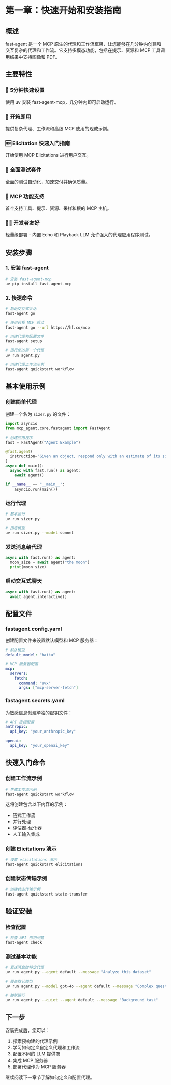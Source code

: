 # 第一章：快速开始和安装指南

## 概述

fast-agent 是一个 MCP 原生的代理和工作流框架，让您能够在几分钟内创建和交互复杂的代理和工作流。它支持多模态功能，包括在提示、资源和 MCP 工具调用结果中支持图像和 PDF。

## 主要特性

### 🚀 5分钟快速设置
使用 uv 安装 fast-agent-mcp，几分钟内即可启动运行。

### 🔋 开箱即用
提供复杂代理、工作流和高级 MCP 使用的现成示例。

### 🆕 Elicitation 快速入门指南
开始使用 MCP Elicitations 进行用户交互。

### 🧪 全面测试套件
全面的测试自动化，加速交付并确保质量。

### 🔧 MCP 功能支持
首个支持工具、提示、资源、采样和根的 MCP 主机。

### 👨‍💻 开发者友好
轻量级部署 - 内置 Echo 和 Playback LLM 允许强大的代理应用程序测试。

## 安装步骤

### 1. 安装 fast-agent

```bash
# 安装 fast-agent-mcp
uv pip install fast-agent-mcp
```

### 2. 快速命令

```bash
# 启动交互式会话
fast-agent go

# 使用远程 MCP 启动
fast-agent go --url https://hf.co/mcp

# 创建代理和配置文件
fast-agent setup

# 运行您的第一个代理
uv run agent.py

# 创建代理工作流示例
fast-agent quickstart workflow
```

## 基本使用示例

### 创建简单代理

创建一个名为 `sizer.py` 的文件：

```python
import asyncio
from mcp_agent.core.fastagent import FastAgent

# 创建应用程序
fast = FastAgent("Agent Example")

@fast.agent(
  instruction="Given an object, respond only with an estimate of its size."
)
async def main():
  async with fast.run() as agent:
    await agent()

if __name__ == "__main__":
    asyncio.run(main())
```

### 运行代理

```bash
# 基本运行
uv run sizer.py

# 指定模型
uv run sizer.py --model sonnet
```

### 发送消息给代理

```python
async with fast.run() as agent:
  moon_size = await agent("the moon")
  print(moon_size)
```

### 启动交互式聊天

```python
async with fast.run() as agent:
  await agent.interactive()
```

## 配置文件

### fastagent.config.yaml

创建配置文件来设置默认模型和 MCP 服务器：

```yaml
# 默认模型
default_model: "haiku"

# MCP 服务器配置
mcp:
  servers:
    fetch:
      command: "uvx"
      args: ["mcp-server-fetch"]
```

### fastagent.secrets.yaml

为敏感信息创建单独的密钥文件：

```yaml
# API 密钥配置
anthropic:
  api_key: "your_anthropic_key"

openai:
  api_key: "your_openai_key"
```

## 快速入门命令

### 创建工作流示例

```bash
# 生成工作流示例
fast-agent quickstart workflow
```

这将创建包含以下内容的示例：
- 链式工作流
- 并行处理
- 评估器-优化器
- 人工输入集成

### 创建 Elicitations 演示

```bash
# 设置 elicitations 演示
fast-agent quickstart elicitations
```

### 创建状态传输示例

```bash
# 创建状态传输示例
fast-agent quickstart state-transfer
```

## 验证安装

### 检查配置

```bash
# 检查 API 密钥问题
fast-agent check
```

### 测试基本功能

```bash
# 发送消息给特定代理
uv run agent.py --agent default --message "Analyze this dataset"

# 覆盖默认模型
uv run agent.py --model gpt-4o --agent default --message "Complex question"

# 静默运行
uv run agent.py --quiet --agent default --message "Background task"
```

## 下一步

安装完成后，您可以：

1. 探索预构建的代理示例
2. 学习如何定义自定义代理和工作流
3. 配置不同的 LLM 提供商
4. 集成 MCP 服务器
5. 部署代理作为 MCP 服务器

继续阅读下一章节了解如何定义和配置代理。